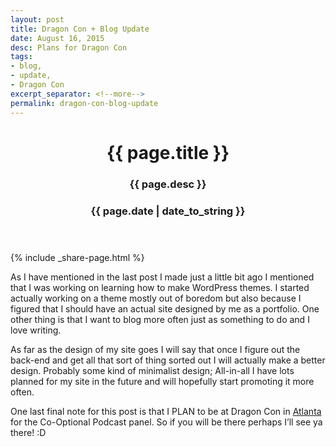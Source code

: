 ```yaml
---
layout: post
title: Dragon Con + Blog Update
date: August 16, 2015
desc: Plans for Dragon Con
tags:
- blog,
- update,
- Dragon Con
excerpt_separator: <!--more-->
permalink: dragon-con-blog-update
---
```

<header class="article-header">
	<h1 class="title">{{ page.title }}</h1>
	<h3 class="subtitle">{{ page.desc }}</h3>
	<h3 class="subtitle"><span>{{ page.date | date_to_string }}</span></h3>
</header>
<!--more-->
{% include _share-page.html %}
<section>
<p>
As I have mentioned in the last post I made just a little bit ago I mentioned that I was working on learning how to make WordPress themes. I started actually working on a theme mostly out of boredom but also because I figured that I should have an actual site designed by me as a portfolio. One other thing is that I want to blog more often just as something to do and I love writing.
</p>
<p>
As far as the design of my site goes I will say that once I figure out the back-end and get all that sort of thing sorted out I will actually make a better design. Probably some kind of minimalist design; All-in-all I have lots planned for my site in the future and will hopefully start promoting it more often.
</p>
<p>
One last final note for this post is that I PLAN to be at Dragon Con in <a class="zem_slink" title="Atlanta" href="http://www.atlantaga.gov/" target="_blank" rel="homepage">Atlanta</a> for the Co-Optional Podcast panel. So if you will be there perhaps I’ll see ya there! :D
</p>
</section>